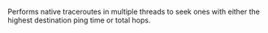 Performs native traceroutes in multiple threads to seek ones with either the highest destination ping time or total hops.
